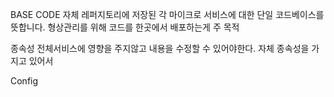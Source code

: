 BASE CODE
자체 레퍼지토리에 저장된 각 마이크로 서비스에 대한 단일 코드베이스를 뜻합니다.
형상관리를 위해 코드를 한곳에서 배포하는게 주 목적

종속성
전체서비스에 영향을 주지않고 내용을 수정할 수 있어야한다.
자체 종속성을 가지고 있어서

Config
